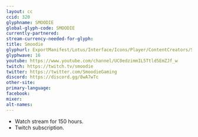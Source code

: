 ```yaml
---
layout: cc
ccid: 320
glyphname: SMOODIE
global-glyph-code: SMOODIE
currently-partnered:
stream-currency-needed-for-glyph:
title: Smoodie
glyphurl: ExportManifest/Lotus/Interface/Icons/Player/ContentCreators/Smoodie.png
glyphwave: 16
youtube: https://www.youtube.com/channel/UC0edzimmIL5Ttld5EmZJf_w
twitch: https://twitch.tv/smoodie
twitter: https://twitter.com/SmoodieGaming
discord: https://discord.gg/8wA7wTc
other-site:
primary-language:
facebook:
mixer:
alt-names:
---
```

* Watch stream for 150 hours.
* Twitch subscription.
